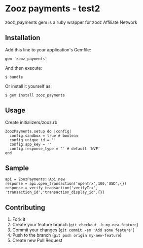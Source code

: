 # Zooz payments - test2

zooz_payments gem is a ruby wrapper for zooz Affiliate Network

## Installation

Add this line to your application's Gemfile:

    gem 'zooz_payments'

And then execute:

    $ bundle

Or install it yourself as:

    $ gem install zooz_payments

## Usage

Create initializers/zooz.rb

    ZoozPayments.setup do |config|
      config.sandbox = true # boolean
      config.unique_id = ''
      config.app_key = ''
      config.response_type = '' # default 'NVP'
    end


## Sample

    api = ZoozPayments::Api.new
    response = api.open_transaction('openTrx',100,'USD',{})
    response = verify_transaction('verifyTrx', 'transaction_id','transaction_display_id',{})




## Contributing

1. Fork it
2. Create your feature branch (`git checkout -b my-new-feature`)
3. Commit your changes (`git commit -am 'Add some feature'`)
4. Push to the branch (`git push origin my-new-feature`)
5. Create new Pull Request
